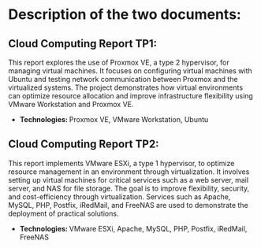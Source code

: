 # Description of the two documents:
## Cloud Computing Report TP1:
This report explores the use of Proxmox VE, a type 2 hypervisor, for managing virtual machines. It focuses on configuring virtual machines with Ubuntu and testing network communication between Proxmox and the virtualized systems. The project demonstrates how virtual environments can optimize resource allocation and improve infrastructure flexibility using VMware Workstation and Proxmox VE.

<ul><li><strong>Technologies: </strong> Proxmox VE, VMware Workstation, Ubuntu </ul>

## Cloud Computing Report TP2:
This report implements VMware ESXi, a type 1 hypervisor, to optimize resource management in an environment through virtualization. It involves setting up virtual machines for critical services such as a web server, mail server, and NAS for file storage. The goal is to improve flexibility, security, and cost-efficiency through virtualization. Services such as Apache, MySQL, PHP, Postfix, iRedMail, and FreeNAS are used to demonstrate the deployment of practical solutions.

<ul><li><strong>Technologies: </strong> VMware ESXi, Apache, MySQL, PHP, Postfix, iRedMail, FreeNAS <ul> 

